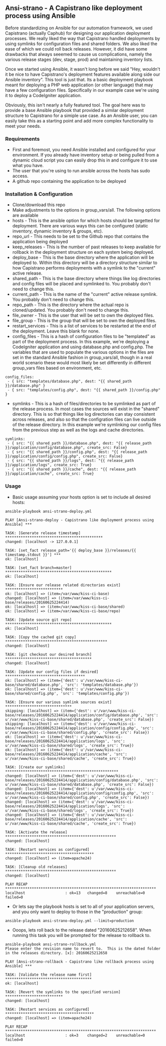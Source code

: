 ## Ansi-strano - A Capistrano like deployment process using Ansible

Before standardizing on Ansible for our automation framework, we used Capistrano (actually Caphub) for designing
our application deployment processes.  We really liked the way that Capistrano handled deployments by using symlinks
for configuration files and shared folders.  We also liked the ease of which we could roll back releases.  However,
it did have some drawbacks that always seeemed to cause us complications, namely the various release stages (dev, stage, prod)
and maintaining inventory lists.

Once we started using Ansible, it wasn't long before we said "Hey, wouldn't it be nice to have Capistrano's deployment
features available along side our Ansible inventory".  This tool is just that.  Its a basic deployment playbook meant for 
deploying a PHP web application (or other language) that may have a few configuration files.  Specifically in our example case
we're using it to deploy a CodeIgniter application.

Obviously, this isn't nearly a fully featured tool.  The goal here was to provide a base Ansible playbook that provided a similar deployment structure to Capistrano for a simiple use case.  As an Ansible user, you can easily take this as a starting point and add more complex functionality to meet your needs.

### Requirements
* First and foremost, you need Ansible installed and configured for your environment.  If you already have inventory setup or being pulled from a dynamic cloud script you can easily drop this in and configure it to use what you have.
* The user that you're using to run ansible across the hosts has sudo access.
* A github repo containing the application to be deployed

### Installation & Configuration
* Clone/download this repo
* Make adjustments to the options in group_vars/all.  The following options are available
 * hosts - This is the ansible option for which hosts should be targetted for deployment.  There are various ways this can be configured (static inventory, dynamic inventory & groups, etc).
 * repo_url - This needs to be set to the Github repo that contains the application being deployed
 * keep_releases - This is the number of past releases to keep available for rollback in the deployment structure on each system being deployed.
 * deploy_base - This is the base directory where the application will be deployed to.  Within this directory will be a directory structure similar to how Capistrano performs deployments with a symlink to the "current" active release.
 * shared_path - This is the base directory where things like log directories and config files will be placed and symlinked to.  You probably don't need to change this.
 * current_path - This is the name of the "current" active release symlink.  You probably don't need to change this.
 * repo_path - This is the directory where the actual repo is cloned/updated.  You probably don't need to change this.
 * file_owner - This is the user that will be set to own the deployed files.
 * file_group - This is the group that will be set to own the deployed files.
 * restart_services - This is a list of services to be restarted at the end of the deployment.  Leave this blank for none.
 * config_files - This is a hash of configuration files to be "templated" as part of the deployment process.  In this example, we're deploying a CodeIgniter application and using database.php and config.php.  The variables that are used to populate the various options in the files are set in the standard Ansible fashion in group_vars/all, though in a real world scenario these would most likely be set differently in different group_vars files based on environment, etc.
 ```
config_files:
  - { src: "templates/database.php", dest: "{{ shared_path }}/database.php" }
  - { src: "templates/config.php", dest: "{{ shared_path }}/config.php" }
 ```
 * symlinks - This is a hash of files/directories to be symlinked as part of the release process.  In most cases the sources will exist in the "shared" directory.  This is so that things like log directories can stay consistent across releases, and also so that the configration files can live outside of the release directory.  In this example we're symlinking our config files from the previous step as well as the logs and cache directories.
 ```
symlinks:
  - { src: "{{ shared_path }}/database.php", dest: "{{ release_path }}/application/config/database.php", create_src: False}
  - { src: "{{ shared_path }}/config.php", dest: "{{ release_path }}/application/config/config.php", create_src: False}
  - { src: "{{ shared_path }}/logs", dest: "{{ release_path }}/application/logs", create_src: True}
  - { src: "{{ shared_path }}/cache", dest: "{{ release_path }}/application/cache", create_src: True}
 ```

### Usage
* Basic usage assuming your hosts option is set to include all desired hosts:
```
ansible-playbook ansi-strano-deploy.yml

PLAY [Ansi-strano-deploy - Capistrano like deployment process using Ansible] ***

TASK: [Generate release timestamp] ********************************************
changed: [localhost -> 127.0.0.1]

TASK: [set_fact release_path='{{ deploy_base }}/releases/{{ timestamp.stdout }}'] ***
ok: [localhost]

TASK: [set_fact branch=master] ************************************************
ok: [localhost]

TASK: [Ensure our release related directories exist] **************************
ok: [localhost] => (item=/var/www/kiss-ci-base)
changed: [localhost] => (item=/var/www/kiss-ci-base/releases/20160625224414)
ok: [localhost] => (item=/var/www/kiss-ci-base/shared)
ok: [localhost] => (item=/var/www/kiss-ci-base/repo)

TASK: [Update source git repo] ************************************************
ok: [localhost]

TASK: [Copy the cached git copy] **********************************************
changed: [localhost]

TASK: [git checkout our desired branch] ***************************************
changed: [localhost]

TASK: [Update our config files if desired] ************************************
ok: [localhost] => (item={'dest': u'/var/www/kiss-ci-base/shared/database.php', 'src': 'templates/database.php'})
ok: [localhost] => (item={'dest': u'/var/www/kiss-ci-base/shared/config.php', 'src': 'templates/config.php'})

TASK: [Ensure our various symlink sources exist] ******************************
skipping: [localhost] => (item={'dest': u'/var/www/kiss-ci-base/releases/20160625224414/application/config/database.php', 'src': u'/var/www/kiss-ci-base/shared/database.php', 'create_src': False})
skipping: [localhost] => (item={'dest': u'/var/www/kiss-ci-base/releases/20160625224414/application/config/config.php', 'src': u'/var/www/kiss-ci-base/shared/config.php', 'create_src': False})
ok: [localhost] => (item={'dest': u'/var/www/kiss-ci-base/releases/20160625224414/application/logs', 'src': u'/var/www/kiss-ci-base/shared/logs', 'create_src': True})
ok: [localhost] => (item={'dest': u'/var/www/kiss-ci-base/releases/20160625224414/application/cache', 'src': u'/var/www/kiss-ci-base/shared/cache', 'create_src': True})

TASK: [Create our symlinks] ***************************************************
changed: [localhost] => (item={'dest': u'/var/www/kiss-ci-base/releases/20160625224414/application/config/database.php', 'src': u'/var/www/kiss-ci-base/shared/database.php', 'create_src': False})
changed: [localhost] => (item={'dest': u'/var/www/kiss-ci-base/releases/20160625224414/application/config/config.php', 'src': u'/var/www/kiss-ci-base/shared/config.php', 'create_src': False})
changed: [localhost] => (item={'dest': u'/var/www/kiss-ci-base/releases/20160625224414/application/logs', 'src': u'/var/www/kiss-ci-base/shared/logs', 'create_src': True})
changed: [localhost] => (item={'dest': u'/var/www/kiss-ci-base/releases/20160625224414/application/cache', 'src': u'/var/www/kiss-ci-base/shared/cache', 'create_src': True})

TASK: [Activate the release] **************************************************
changed: [localhost]

TASK: [Restart services as configured] ****************************************
changed: [localhost] => (item=apache24)

TASK: [Cleanup old releases] **************************************************
changed: [localhost]

PLAY RECAP ********************************************************************
localhost                  : ok=13   changed=8    unreachable=0    failed=0
```

* Or lets say the playbook hosts is set to all of your application servers, and you only want to deploy to those in the "production" group:
```
ansible-playbook ansi-strano-deploy.yml --limit=production
```

* Ooops, lets roll back to the release dated "20160625212658".  When running this task you will be prompted for the release to rollback to.
```
ansible-playbook ansi-strano-rollback.yml
Please enter the revision name to revert to.  This is the dated folder in the releases directory. [x]: 20160625212658

PLAY [Ansi-strano-rollback - Capistrano like rollback process using Ansible] ***

TASK: [Validate the release name first] ***************************************
ok: [localhost]

TASK: [Revert the symlinks to the specified version] **************************
changed: [localhost]

TASK: [Restart services as configured] ****************************************
changed: [localhost] => (item=apache24)

PLAY RECAP ********************************************************************
localhost                  : ok=3    changed=2    unreachable=0    failed=0
```